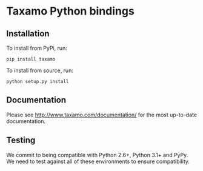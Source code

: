 # Taxamo Python bindings

## Installation

To install from PyPi, run:
  
    pip install taxamo
   
To install from source, run:

    python setup.py install

## Documentation

Please see http://www.taxamo.com/documentation/ for the most up-to-date documentation.

## Testing

We commit to being compatible with Python 2.6+, Python 3.1+ and PyPy.  We need to test against all of these environments to ensure compatibility. 

